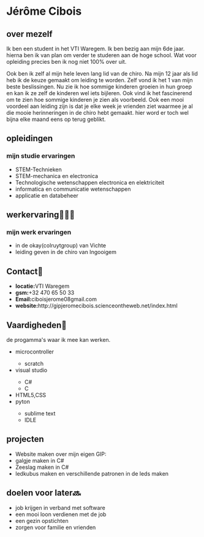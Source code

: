 # Jérôme Cibois
## over mezelf
Ik ben een student in het VTI Waregem. Ik ben bezig aan mijn 6de jaar. hierna ben ik van plan om verder te studeren aan de hoge school.
Wat voor opleiding precies ben ik nog niet 100% over uit.

Ook ben ik zelf al mijn hele leven lang lid van de chiro. Na mijn 12 jaar als lid heb ik de keuze gemaakt om leiding te worden.
Zelf vond ik het 1 van mijn beste beslissingen. Nu zie ik hoe sommige kinderen groeien in hun groep en kan ik ze zelf de kinderen wel iets bijleren.
Ook vind ik het fascinerend om te zien hoe sommige kinderen je zien als voorbeeld. Ook een mooi voordeel aan leiding zijn is dat je elke week je vrienden ziet waarmee je al die mooie herinneringen in de chiro hebt gemaakt. hier word er toch wel bijna elke maand eens op terug geblikt.
## opleidingen
<h3>mijn studie ervaringen</h3>
<ul>
  <li>STEM-Technieken</li>
  <li>STEM-mechanica en electronica</li>
  <li>Technologische wetenschappen electronica en elektriciteit</li>
  <li>informatica en communicatie wetenschappen</li>
  <li>applicatie en databeheer</li>
</ul>

## werkervaring👷🏾‍♀️
<h3>mijn werk ervaringen</h3>
<ul>
  <li>in de okay(colruytgroup) van Vichte</li>
  <li>leiding geven in de chiro van Ingooigem</li>
</ul>

## Contact📱
<ul>
  <li><strong>locatie:</strong>VTI Waregem</li>
  <li><strong>gsm:</strong>+32 470 65 50 33</li>
  <li><strong>Email:</strong>ciboisjerome08gmail.com</li>
  <li><strong>website:</strong>http://gipjeromecibois.scienceontheweb.net/index.html</li>
</ul>

## Vaardigheden💪
de progamma's waar ik mee kan werken.
<ul>
  <li>microcontroller</li>
  <ul>
    <li>scratch</li>
  </ul>
  <li>visual studio</li>
  <ul>
    <li>C#</li>
    <li>C</li>
  </ul>
  <li>HTML5,CSS</li>
  <li>pyton</li>
  <ul>
    <li>sublime text</li>
    <li>IDLE</li>
  </ul>
</ul>

## projecten
<ul>
  <li>Website maken over mijn eigen GIP:</li>
  <li>galgje maken in C#</li>
  <li>Zeeslag maken in C#</li>
  <li>ledkubus maken en verschillende patronen in de leds maken</li>
</ul>

## doelen voor later🔜
 <ul>
   <li>job krijgen in verband met software</li>
   <li>een mooi loon verdienen met de job</li>
   <li>een gezin opstichten</li>
   <li>zorgen voor familie en vrienden</li>
 </ul>
